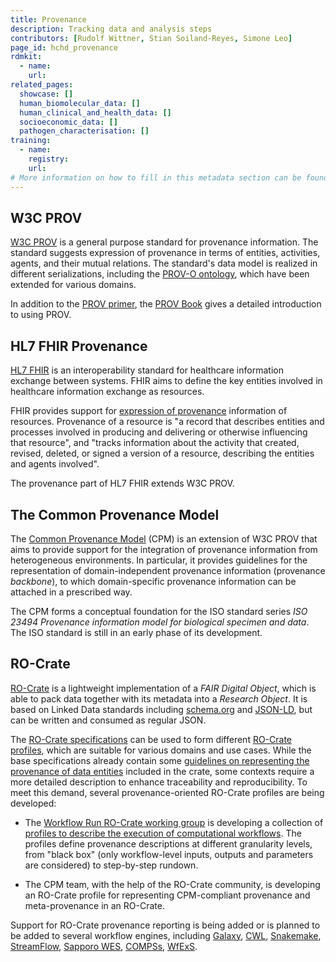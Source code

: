 ```yaml
---
title: Provenance
description: Tracking data and analysis steps
contributors: [Rudolf Wittner, Stian Soiland-Reyes, Simone Leo]
page_id: hchd_provenance
rdmkit:
  - name:
    url:
related_pages:
  showcase: []
  human_biomolecular_data: []
  human_clinical_and_health_data: []
  socioeconomic_data: []
  pathogen_characterisation: []
training:
  - name:
    registry:
    url:
# More information on how to fill in this metadata section can be found here https://www.infectious-diseases-toolkit.org/contribute/page-metadata
---
```


## W3C PROV

[W3C PROV](https://www.w3.org/TR/prov-overview/) is a general purpose standard for provenance information. The standard suggests expression of provenance in terms of entities, activities, agents, and their mutual relations. The standard's data model is realized in different serializations, including the [PROV-O ontology](https://www.w3.org/TR/prov-o/), which have been extended for various domains.

In addition to the [PROV primer](https://www.w3.org/TR/prov-primer/), the [PROV Book](https://www.provbook.org/) gives a detailed introduction to using PROV.

## HL7 FHIR Provenance

[HL7 FHIR](http://hl7.org/fhir/) is an interoperability standard for healthcare information exchange between systems. FHIR aims to define the key entities involved in healthcare information exchange as resources.

FHIR provides support for [expression of provenance](https://www.hl7.org/fhir/provenance.html) information of resources. Provenance of a resource is "a record that describes entities and processes involved in producing and delivering or otherwise influencing that resource", and "tracks information about the activity that created, revised, deleted, or signed a version of a resource, describing the entities and agents involved".

The provenance part of HL7 FHIR extends W3C PROV.

## The Common Provenance Model

The [Common Provenance Model](https://doi.org/10.1038/s41597-022-01537-6) (CPM) is an extension of W3C PROV that aims to provide support for the integration of provenance information from heterogeneous environments. In particular, it provides guidelines for the representation of domain-independent provenance information (provenance _backbone_), to which domain-specific provenance information can be attached in a prescribed way.

The CPM forms a conceptual foundation for the ISO standard series _ISO 23494 Provenance information model for biological specimen and data_. The ISO standard is still in an early phase of its development.

## RO-Crate

[RO-Crate](https://www.researchobject.org/ro-crate) is a lightweight implementation of a _FAIR Digital Object_, which is able to pack data together with its metadata into a _Research Object_. It is based on Linked Data standards including [schema.org](https://schema.org/) and [JSON-LD](https://json-ld.org/), but can be written and consumed as regular JSON.

The [RO-Crate specifications](https://www.researchobject.org/ro-crate/specification.html) can be used to form different [RO-Crate profiles](https://www.researchobject.org/ro-crate/profiles.html), which are suitable for various domains and use cases. While the base specifications already contain some [guidelines on representing the provenance of data entities](https://www.researchobject.org/ro-crate/1.1/provenance.html#software-used-to-create-files) included in the crate, some contexts require a more detailed description to enhance traceability and reproducibility. To meet this demand, several provenance-oriented RO-Crate profiles are being developed:

* The [Workflow Run RO-Crate working group](https://www.researchobject.org/workflow-run-crate/) is developing a collection of [profiles to describe the execution of computational workflows](https://www.researchobject.org/workflow-run-crate/profiles/). The profiles define provenance descriptions at different granularity levels, from "black box" (only workflow-level inputs, outputs and parameters are considered) to step-by-step rundown.

* The CPM team, with the help of the RO-Crate community, is developing an RO-Crate profile for representing CPM-compliant provenance and meta-provenance in an RO-Crate.

Support for RO-Crate provenance reporting is being added or is planned to be added to several workflow engines, including [Galaxy](https://galaxyproject.org/), [CWL](https://www.commonwl.org/), [Snakemake](https://snakemake.readthedocs.io/en/stable/), [StreamFlow](https://streamflow.di.unito.it/), [Sapporo WES](https://github.com/sapporo-wes/sapporo), [COMPSs](https://compss-doc.readthedocs.io/en/stable/), [WfExS](https://github.com/inab/WfExS-backend).
